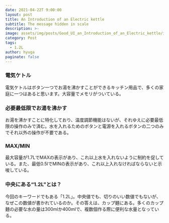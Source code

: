 ```yaml
---
date: 2021-04-22T 9:00:00
layout: post
title: An Introduction of an Electric kettle
subtitle: The message hidden in scale
description: >-
image: assets/img/posts/Good_UI_an_Introduction_of_an_Electric_kettle/image1.jpg
category: Post
tags: 
  - 1.2L
author: hyuga
paginate: false
---
```


### 電気ケトル
電気ケトルはボタン一つでお湯を沸かすことができるキッチン用品で、多くの家庭に一つはあると思います。大容量でメモリがついている。

### 必要最低限でお湯を沸かす
お湯を沸かすことに特化しており、温度調節機能はないが、それゆえに必要最低限の操作のみで済む。水を入れるためのボタンと電源を入れるボタンの二つのみでそれ以外の操作が不要である。

### MAX/MIN
最大容量が1.7LでMAXの表示があり、これ以上水を入れないように制約を促している。また、最低0.5lでMINの表示があり、これ以上入れなければならないと示唆している。

### 中央にある“1.2L”とは？
 今回のキーワードでもある「1.2L」。中央値でも、切りのいい数値でもないが、なぜこの数値が書かれているのか。その答えは、カップ麺にある。多くのカップ麺の必要な水の量は300mlか400mlで、複数個作る際に便利な水量となっている。
